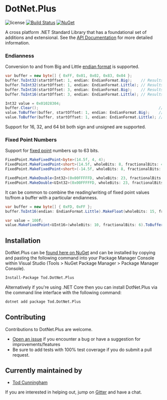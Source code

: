 # DotNet.Plus
 ![license](https://img.shields.io/github/license/martijn00/ExoPlayerXamarin.svg) [![Build Status](https://ci.appveyor.com/api/projects/status/github/tcunning/dotnet.plus?branch=master&svg=true)](https://ci.appveyor.com/project/tcunning/dotnet.plus) [![NuGet](https://img.shields.io/nuget/v/Tod.DotNet.Plus.svg)](https://www.nuget.org/packages/Tod.DotNet.Plus.svg) 

A cross platform .NET Standard Library that has a foundational set of additions and extensional.  See the [API Documentation](http://dotnetplusdocs.todcunningham.com/title--.html) for more detailed information.

### Endianness 

Conversion to and from Big and Little [endian format](https://en.wikipedia.org/wiki/Endianness) is supported.  

```c#
var buffer = new byte[] { 0xFF, 0x01, 0x02, 0x83, 0x04 };
buffer.ToInt32(startOffset: 1, endian: EndianFormat.Big);    // Results in 0x01028304 
buffer.ToInt32(startOffset: 1, endian: EndianFormat.Little); // Results in 0x04830201 
buffer.ToInt16(startOffset: 3, endian: EndianFormat.Big);    // Results in 0x8304 or -31996
buffer.ToInt16(startOffset: 3, endian: EndianFormat.Little); // Results in 0x0483 or 1155

Int32 value = 0x01028304;
buffer.Clear();                                                      // Results in { 0x00, 0x00, 0x00, 0x00, 0x00 }
value.ToBuffer(buffer, startOffset: 1, endian: EndianFormat.Big);    // Results in { 0x00, 0x01, 0x02, 0x83, 0x04 }
value.ToBuffer(buffer, startOffset: 1, endian: EndianFormat.Little); // Results in { 0x00, 0x04, 0x83, 0x02, 0x01 }
```

Support for 16, 32, and 64 bit both sign and unsigned are supported.  

### Fixed Point Numbers

Support for [fixed point](https://andybargh.com/fixed-and-floating-point-binary/) numbers up to 63 bits.  

```c#
FixedPoint.MakeFixedPoint<byte>(14.5f, 4, 4);                                // Results in 0xE8
FixedPoint.MakeFixedPoint<short>(14.5f, wholeBits: 8, fractionalBits: 4);    // Results in 0x00E8
FixedPoint.MakeFixedPoint<short>(-14.5f, wholeBits: 8, fractionalBits: 4);   // Results in 0x0F18 (high nibble not used because only 12 bits)

FixedPoint.MakeDouble<Int32>(0x00FFFFFD, wholeBits: 23, fractionalBits: 1);  // Results in -1.5
FixedPoint.MakeDouble<UInt32>(0x00FFFFFD, wholeBits: 23, fractionalBits: 1); // Results in 8388606.5
```

It can be common to combine the reading/writing of fixed point values to/from a buffer with a particular endianness.

```c#
var buffer = new byte[] { 0xFD, 0xFF };
buffer.ToInt16(endian: EndianFormat.Little).MakeFloat(wholeBits: 15, fractionalBits: 1);          // Results in -1.5f

var value = 100f;
value.MakeFixedPoint<UInt16>(wholeBits: 10, fractionalBits: 6).ToBufferNew(EndianFormat.Little);  // Results in { 0x00, 0x19 }
```

## Installation

DotNet.Plus can be [found here on NuGet]([https://www.nuget.org/packages/Tod.DotNet.Plus/](https://www.nuget.org/packages/Tod.DotNet.Plus/)) and can be installed by copying and pasting the following command into your Package Manager Console within Visual Studio (Tools > NuGet Package Manager > Package Manager Console).

```bash
Install-Package Tod.DotNet.Plus
```

Alternatively if you're using .NET Core then you can install DotNet.Plus via the command line interface with the following command:

```bash
dotnet add package Tod.DotNet.Plus
```

## Contributing
Contributions to DotNet.Plus are welcome.
-   [Open an issue]([https://github.com/tcunning/DotNet.Plus/issues](https://github.com/tcunning/DotNet.Plus/issues))  if you encounter a bug or have a suggestion for improvements/features
-  Be sure to add tests with 100% test coverage if you do submit a pull request.

## Currently maintained by
 - [Tod Cunningham](https://github.com/tcunning)

If you are interested in helping out, jump on [Gitter]([https://gitter.im/DotNet-Plus](https://gitter.im/DotNet-Plus)) and have a chat.


